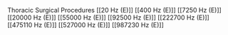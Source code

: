 Thoracic Surgical Procedures
[[20 Hz (E)]]
[[400 Hz (E)]]
[[7250 Hz (E)]]
[[20000 Hz (E)]]
[[55000 Hz (E)]]
[[92500 Hz (E)]]
[[222700 Hz (E)]]
[[475110 Hz (E)]]
[[527000 Hz (E)]]
[[987230 Hz (E)]]